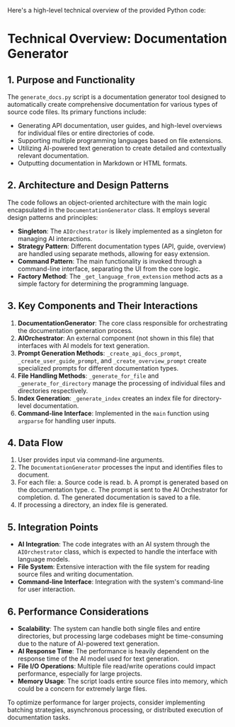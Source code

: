 Here's a high-level technical overview of the provided Python code:

# Technical Overview: Documentation Generator

## 1. Purpose and Functionality

The `generate_docs.py` script is a documentation generator tool designed to automatically create comprehensive documentation for various types of source code files. Its primary functions include:

- Generating API documentation, user guides, and high-level overviews for individual files or entire directories of code.
- Supporting multiple programming languages based on file extensions.
- Utilizing AI-powered text generation to create detailed and contextually relevant documentation.
- Outputting documentation in Markdown or HTML formats.

## 2. Architecture and Design Patterns

The code follows an object-oriented architecture with the main logic encapsulated in the `DocumentationGenerator` class. It employs several design patterns and principles:

- **Singleton**: The `AIOrchestrator` is likely implemented as a singleton for managing AI interactions.
- **Strategy Pattern**: Different documentation types (API, guide, overview) are handled using separate methods, allowing for easy extension.
- **Command Pattern**: The main functionality is invoked through a command-line interface, separating the UI from the core logic.
- **Factory Method**: The `_get_language_from_extension` method acts as a simple factory for determining the programming language.

## 3. Key Components and Their Interactions

1. **DocumentationGenerator**: The core class responsible for orchestrating the documentation generation process.
2. **AIOrchestrator**: An external component (not shown in this file) that interfaces with AI models for text generation.
3. **Prompt Generation Methods**: `_create_api_docs_prompt`, `_create_user_guide_prompt`, and `_create_overview_prompt` create specialized prompts for different documentation types.
4. **File Handling Methods**: `_generate_for_file` and `_generate_for_directory` manage the processing of individual files and directories respectively.
5. **Index Generation**: `_generate_index` creates an index file for directory-level documentation.
6. **Command-line Interface**: Implemented in the `main` function using `argparse` for handling user inputs.

## 4. Data Flow

1. User provides input via command-line arguments.
2. The `DocumentationGenerator` processes the input and identifies files to document.
3. For each file:
   a. Source code is read.
   b. A prompt is generated based on the documentation type.
   c. The prompt is sent to the AI Orchestrator for completion.
   d. The generated documentation is saved to a file.
4. If processing a directory, an index file is generated.

## 5. Integration Points

- **AI Integration**: The code integrates with an AI system through the `AIOrchestrator` class, which is expected to handle the interface with language models.
- **File System**: Extensive interaction with the file system for reading source files and writing documentation.
- **Command-line Interface**: Integration with the system's command-line for user interaction.

## 6. Performance Considerations

- **Scalability**: The system can handle both single files and entire directories, but processing large codebases might be time-consuming due to the nature of AI-powered text generation.
- **AI Response Time**: The performance is heavily dependent on the response time of the AI model used for text generation.
- **File I/O Operations**: Multiple file read/write operations could impact performance, especially for large projects.
- **Memory Usage**: The script loads entire source files into memory, which could be a concern for extremely large files.

To optimize performance for larger projects, consider implementing batching strategies, asynchronous processing, or distributed execution of documentation tasks.